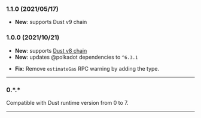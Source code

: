 ### 1.1.0 (2021/05/17)

- **New**: supports Dust v9 chain

### 1.0.0 (2021/10/21)

- **New**: supports [Dust v8 chain](https://github.com/dust-defi/dust-chain/commit/48d31f12a8f5ee636f0620860e137e8e17c75d90)
- **New**: updates @polkadot dependencies to `^6.3.1`

<!--  -->

- **Fix**: Remove `estimateGas` RPC warning by adding the type.

---

### 0.\*.\*

Compatible with Dust runtime version from 0 to 7.

---
